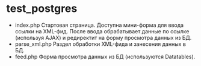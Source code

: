 # test_postgres

  - index.php
  Стартовая страница. Доступна мини-форма для ввода ссылки на XML-фид. После ввода обрабатывает данные по ссылке (используя AJAX) и редиректит на форму просмотра данных из БД.
  - parse_xml.php 
  Раздел обработки XML-фида и занесения данных в БД.
  - feed.php
  Форма просмотра данных из БД (используются Datatables).
